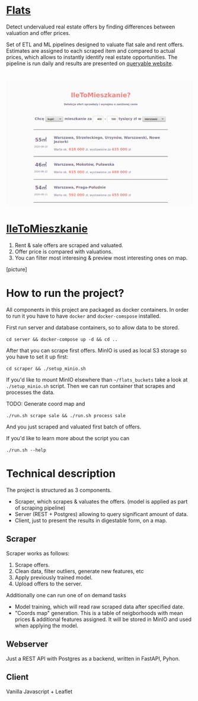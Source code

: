 # [Flats](http://flats.antoniszczepanik.com)
Detect undervalued real estate offers by finding differences between valuation and offer prices.

Set of ETL and ML pipelines designed to valuate flat sale and rent offers.
Estimates are assigned to each scraped item and compared to actual prices,
which allows to instantly identify real estate opportunities.
The pipeline is run daily and results are presented on [queryable website](http://flats.antoniszczepanik.com).

[![alt text](docs/iletomieszkanie15082020.png)](http://flats.antoniszczepanik.com)
=======
# [IleToMieszkanie](http://flats.antoniszczepanik.com)

1. Rent & sale offers are scraped and valuated.
2. Offer price is compared with valuations.
3. You can filter most interesing & preview most interesting ones on map.

[picture]

# How to run the project?

All components in this project are packaged as docker containers.
In order to run it you have to have `docker` and `docker-comspose` installed.

First run server and database containers, so to allow data to be stored.

`cd server && docker-compose up -d && cd ..`

After that you can scrape first offers. MinIO is used as local S3 storage so you have to set it up first:

`cd scraper && ./setup_minio.sh`

If you'd like to mount MinIO elsewhere than `~/flats_buckets` take a look at `./setup_minio.sh` script.
Then we can run container that scrapes and processes the data.

TODO: Generate coord map and 

`./run.sh scrape sale && ./run.sh process sale`

And you just scraped and valuated first batch of offers.

If you'd like to learn more about the script you can

`./run.sh --help`



# Technical description

The project is structured as 3 components.

- Scraper, which scrapes & valuates the offers. (model is applied as part of scraping pipeline)
- Server (REST + Postgres) allowing to query significant amount of data.
- Client, just to present the results in digestable form, on a map.

## Scraper
Scraper works as follows:
1. Scrape offers.
2. Clean data, filter outliers, generate new features, etc
3. Apply previously trained model.
4. Upload offers to the server.

Additionally one can run one of on demand tasks
- Model training, which will read raw scraped data after specified date.
- "Coords map" generation. This is a table of neigborhoods with mean prices & additional features assigned. 
  It will be stored in MinIO and used when applying the model.

## Webserver
Just a REST API with Postgres as a backend, written in FastAPI, Pyhon.

## Client
Vanilla Javascript + Leaflet
